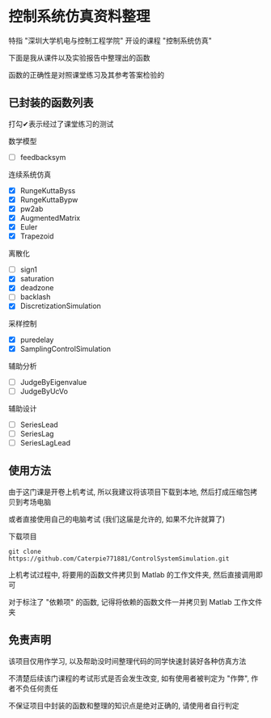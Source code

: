 # 控制系统仿真资料整理

特指 "深圳大学机电与控制工程学院" 开设的课程 "控制系统仿真"

下面是我从课件以及实验报告中整理出的函数

函数的正确性是对照课堂练习及其参考答案检验的

## 已封装的函数列表

打勾✔表示经过了课堂练习的测试

数学模型
- [ ] feedbacksym

连续系统仿真
- [x] RungeKuttaByss
- [x] RungeKuttaBypw
- [x] pw2ab
- [x] AugmentedMatrix
- [x] Euler
- [x] Trapezoid

离散化
- [ ] sign1
- [x] saturation
- [x] deadzone
- [ ] backlash
- [x] DiscretizationSimulation

采样控制
- [x] puredelay
- [x] SamplingControlSimulation

辅助分析
- [ ] JudgeByEigenvalue
- [ ] JudgeByUcVo

辅助设计
- [ ] SeriesLead
- [ ] SeriesLag
- [ ] SeriesLagLead

## 使用方法

由于这门课是开卷上机考试, 所以我建议将该项目下载到本地, 然后打成压缩包拷贝到考场电脑

或者直接使用自己的电脑考试 (我们这届是允许的, 如果不允许就算了)

下载项目
```
git clone https://github.com/Caterpie771881/ControlSystemSimulation.git
```

上机考试过程中, 将要用的函数文件拷贝到 Matlab 的工作文件夹, 然后直接调用即可

对于标注了 "依赖项" 的函数, 记得将依赖的函数文件一并拷贝到 Matlab 工作文件夹

## 免责声明

该项目仅用作学习, 以及帮助没时间整理代码的同学快速封装好各种仿真方法

不清楚后续该门课程的考试形式是否会发生改变, 如有使用者被判定为 "作弊", 作者不负任何责任

不保证项目中封装的函数和整理的知识点是绝对正确的, 请使用者自行判定
